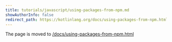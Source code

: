 ```yaml
---
title: tutorials/javascript/using-packages-from-npm.md
showAuthorInfo: false
redirect_path: https://kotlinlang.org/docs/using-packages-from-npm.html
---
```


The page is moved to [/docs/using-packages-from-npm.html](/docs/using-packages-from-npm.html)
